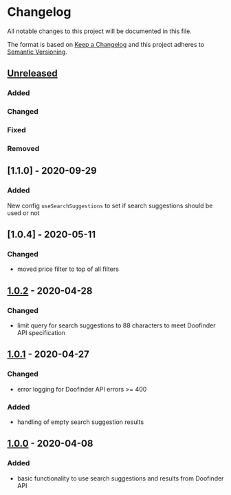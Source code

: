 # Changelog

All notable changes to this project will be documented in this file.

The format is based on [Keep a Changelog](http://keepachangelog.com/) and this project adheres to [Semantic Versioning](http://semver.org/).

## [Unreleased]
### Added
### Changed
### Fixed
### Removed

## [1.1.0] - 2020-09-29
### Added
New config `useSearchSuggestions` to set if search suggestions should be used or not

## [1.0.4] - 2020-05-11
### Changed
- moved price filter to top of all filters

## [1.0.2] - 2020-04-28
### Changed
- limit query for search suggestions to 88 characters to meet Doofinder API specification

## [1.0.1] - 2020-04-27
### Changed
- error logging for Doofinder API errors >= 400
### Added
- handling of empty search suggestion results

## [1.0.0] - 2020-04-08
### Added
- basic functionality to use search suggestions and results from Doofinder API

[Unreleased]: https://github.com/shopgate-professional-services/ext-search-doofinder/compare/v1.0.2...HEAD
[1.0.2]: https://github.com/shopgate-professional-services/ext-search-doofinder/compare/v1.0.1...v1.0.2
[1.0.1]: https://github.com/shopgate-professional-services/ext-search-doofinder/compare/v1.0.0...v1.0.1
[1.0.0]: https://github.com/shopgate-professional-services/ext-search-doofinder/releases/v1.0.0
